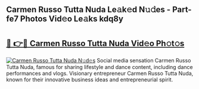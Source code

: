 ## Carmen Russo Tutta Nuda Le𝚊k𝚎d N𝚞𝚍es - Part-fe7 Photos Vid𝚎o Le𝚊ks kdq8y

# <h2><a href="http://fbdmn7.evod.top/?m=Carmen+Russo+Tutta+Nuda">🔗 👉🔴 Carmen Russo Tutta Nuda Vid𝚎o Ph𝚘t𝚘s</a></h2>

[![Carmen Russo Tutta Nuda N𝚞d𝚎s](https://i.imgur.com/8V9OHl7.gif)](http://fbdmn7.evod.top/?m=Carmen+Russo+Tutta+Nuda)
Social media sensation Carmen Russo Tutta Nuda, famous for sharing lifestyle and dance content, including dance performances and vlogs. Visionary entrepreneur Carmen Russo Tutta Nuda, known for their innovative business ideas and entrepreneurial spirit. 
